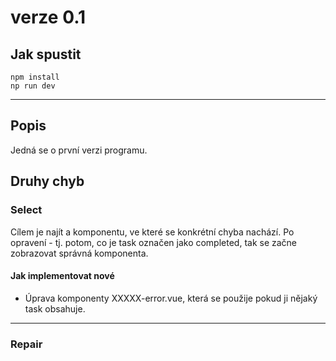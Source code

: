 # verze 0.1

## Jak spustit

```shell
npm install
np run dev
```

---

## Popis

Jedná se o první verzi programu.

## Druhy chyb

### Select

Cílem je najít a komponentu, ve které se konkrétní chyba nachází.
Po opravení - tj. potom, co je task označen jako completed, tak se začne zobrazovat správná komponenta.

#### Jak implementovat nové
- Úprava komponenty XXXXX-error.vue, která se použije pokud ji nějaký task obsahuje.

---

### Repair